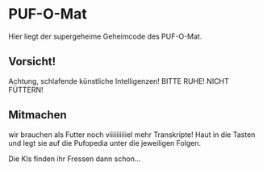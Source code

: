 # PUF-O-Mat

Hier liegt der supergeheime Geheimcode des PUF-O-Mat.

## Vorsicht!

Achtung, schlafende künstliche Intelligenzen! BITTE RUHE! NICHT FÜTTERN!

## Mitmachen
wir brauchen als Futter noch viiiiiiiiiiel mehr Transkripte! Haut in die Tasten und legt sie auf die Pufopedia unter die jeweiligen Folgen. 

Die KIs finden ihr Fressen dann schon...
